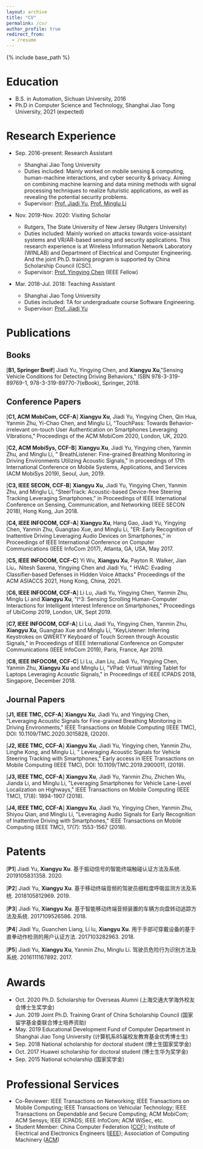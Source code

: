 ```yaml
---
layout: archive
title: "CV"
permalink: /cv/
author_profile: true
redirect_from:
  - /resume
---
```


{% include base_path %}

Education
======
* B.S. in Automation, Sichuan University, 2016
* Ph.D in Computer Science and Technology, Shanghai Jiao Tong University, 2021 (expected)

Research Experience
======
* Sep. 2016-present: Research Assistant
  * Shanghai Jiao Tong University
  * Duties included: Mainly worked on mobile sensing & computing, human-machine interactions, and cyber security & privacy. Aiming on combining machine learning and data mining methods with signal processing techniques to realize futuristic applications, as well as revealing the potential security problems.
  * Supervisor: [Prof. Jiadi Yu](http://www.cs.sjtu.edu.cn/~jdyu/), [Prof. Minglu Li](http://www.cs.sjtu.edu.cn/PeopleDetail.aspx?id=93)

* Nov. 2019-Nov. 2020: Visiting Scholar
  * Rutgers, The State University of New Jersey (Rutgers University)
  * Duties included: Mainly worked on attacks towards voice-assistant systems and VR/AR-based sensing and security applications. This research experience is at Wireless Information Network Laboratory (WINLAB) and Department of Electrical and Computer Engineering. And the joint Ph.D. training program is supported by China Scholarship Council (CSC).
  * Supervisor: [Prof. Yingying Chen](http://www.winlab.rutgers.edu/~yychen/) (IEEE Fellow)

* Mar. 2018-Jul. 2018: Teaching Assistant
  * Shanghai Jiao Tong University
  * Duties included: TA for undergraduate course Software Engineering.
  * Supervisor: [Prof. Jiadi Yu](http://www.cs.sjtu.edu.cn/~jdyu/)


Publications
======

## Books 
[**B1, Springer Breif**] Jiadi Yu, Yingying Chen, and **Xiangyu Xu**,"Sensing Vehicle Conditions for Detecting Driving Behaviors," ISBN 978-3-319-89769-1, 978-3-319-89770-7(eBook), Springer, 2018.

## Conference Papers
[**C1, ACM MobiCom, CCF-A**] **Xiangyu Xu**, Jiadi Yu, Yingying Chen, Qin Hua, Yanmin Zhu, Yi-Chao Chen, and Minglu Li, "TouchPass: Towards Behavior-irrelevant on-touch User Authentication on Smartphones Leveraging Vibrations," Proceedings of the ACM MobiCom 2020, London, UK, 2020. 

[**C2, ACM MobiSys, CCF-B**] **Xiangyu Xu**, Jiadi Yu, Yingying chen, Yanmin Zhu, and Minglu Li, " BreathListener: Fine-grained Breathing Monitoring in Driving Environments Utilizing Acoustic Signals," in proceedings of 17th International Conference on Mobile Systems, Applications, and Services (ACM MobiSys 2019), Seoul, Jun, 2019.

[**C3, IEEE SECON, CCF-B**] **Xiangyu Xu**, Jiadi Yu, Yingying Chen, Yanmin Zhu, and Minglu Li, "SteerTrack: Acoustic-based Device-free Steering Tracking Leveraging Smartphones," in Proceedings of IEEE International Conference on Sensing, Communication, and Networking (IEEE SECON 2018), Hong Kong, Jun 2018.

[**C4, IEEE INFOCOM, CCF-A**] **Xiangyu Xu**, Hang Gao, Jiadi Yu, Yingying Chen, Yanmin Zhu, Guangtao Xue, and Minglu Li, "ER: Early Recognition of Inattentive Driving Leveraging Audio Devices on Smartphones," in Proceedings of IEEE International Conference on Computer Communications (IEEE InfoCom 2017), Atlanta, GA, USA, May 2017.

[**C5, IEEE INFOCOM, CCF-C**] Yi Wu, **Xiangyu Xu**, Payton R. Walker, Jian Liu，Nitesh Saxena, Yingying Chen and Jiadi Yu, " HVAC: Evading Classifier-based Defenses in Hidden Voice Attacks" Proceedings of the ACM ASIACCS 2021, Hong Kong, China, 2021. 

[**C6, IEEE INFOCOM, CCF-A**] Li Lu, Jiadi Yu, Yingying Chen, Yanmin Zhu, Minglu Li and **Xiangyu Xu**, "I^3: Sensing Scrolling Human-Computer Interactions for Intelligent Interest Inference on Smartphones," Proceedings of UbiComp 2019, London, UK, Sept 2019.

[**C7, IEEE INFOCOM, CCF-A**] Li Lu, Jiadi Yu, Yingying Chen, Yanmin Zhu, **Xiangyu Xu**, Guangtao Xue and Minglu Li, "KeyListener: Inferring Keystrokes on QWERTY Keyboard of Touch Screen through Acoustic Signals," in Proceedings of IEEE International Conference on Computer Communications (IEEE InfoCom 2019), Paris, France, Apr 2019.

[**C8, IEEE INFOCOM, CCF-C**] Li Lu, Jian Liu, Jiadi Yu, Yingying Chen, Yanmin Zhu, **Xiangyu Xu** and Minglu Li, "VPad: Virtual Writing Tablet for Laptops Leveraging Acoustic Signals," in Proceedings of IEEE ICPADS 2018, Singapore, December 2018.


## Journal Papers
[**J1, IEEE TMC, CCF-A**] **Xiangyu Xu**, Jiadi Yu, and Yingying Chen, "Leveraging Acoustic Signals for Fine-grained Breathing Monitoring in Driving Environments," IEEE Transactions on Mobile Computing (IEEE TMC), DOI: 10.1109/TMC.2020.3015828, (2020).

[**J2, IEEE TMC, CCF-A**] **Xiangyu Xu**, Jiadi Yu, Yingying chen, Yanmin Zhu, Linghe Kong, and Minglu Li, " Leveraging Acoustic Signals for Vehicle Steering Tracking with Smartphones," Early access in IEEE Transactions on Mobile Computing (IEEE TMC), DOI: 10.1109/TMC.2019.2900011, (2019).

[**J3, IEEE TMC, CCF-A**] **Xiangyu Xu**, Jiadi Yu, Yanmin Zhu, Zhichen Wu, Jianda Li, and Minglu Li, "Leveraging Smartphones for Vehicle Lane-Level Localization on Highways," IEEE Transactions on Mobile Computing (IEEE TMC), 17(8): 1894-1907 (2018).

[**J4, IEEE TMC, CCF-A**] **Xiangyu Xu**, Jiadi Yu, Yingying Chen, Yanmin Zhu, Shiyou Qian, and Minglu Li, "Leveraging Audio Signals for Early Recognition of Inattentive Driving with Smartphones," IEEE Transactions on Mobile Computing (IEEE TMC), 17(7): 1553-1567 (2018). 


Patents
======
[**P1**] Jiadi Yu, **Xiangyu Xu**. 基于振动信号的智能终端触碰认证方法及系统. 2019105831358. 2020.

[**P2**] Jiadi Yu, **Xiangyu Xu**. 基于移动终端音频的驾驶员细粒度呼吸监测方法及系统. 2018105812969. 2019.

[**P3**] Jiadi Yu, **Xiangyu Xu**. 基于智能移动终端音频装置的车辆方向盘转动追踪方法及系统. 2017109526586. 2018.

[**P4**] Jiadi Yu, Guanchen Liang, Li lu, **Xiangyu Xu**. 用于手部可穿戴设备的基于直拳动作检测的用户认证方法. 2017103282963. 2018.

[**P5**] Jiadi Yu, **Xiangyu Xu**, Yanmin Zhu, Minglu Li. 驾驶员危险行为识别方法及系统. 2016111167892. 2017. 

Awards
======
* Oct. 2020 Ph.D. Scholarship for Overseas Alumni (上海交通大学海外校友会博士生奖学金)
* Jun. 2019 Joint Ph.D. Training Grant of China Scholarship Council (国家留学基金委联合博士培养资助)
* May. 2019 Educational Development Fund of Computer Department in Shanghai Jiao Tong University (计算机系85届校友教育基金优秀博士生)
* Sep. 2018 National scholarship for doctoral student  (博士生国家奖学金)
* Oct. 2017 Huawei scholarship for doctoral student (博士生华为奖学金)
* Sep. 2015 National scholarship (国家奖学金)

Professional Services
======
* Co-Reviewer: IEEE Transactions on Networking; IEEE Transactions on Mobile Computing; IEEE Transactions on Vehicular Technology; IEEE Transactions on Dependable and Secure Computing; ACM MobiCom; ACM Sensys; IEEE ICPADS; IEEE InfoCom; ACM WiSec, etc. 
* Student Member: China Computer Federation ([CCF](https://www.ccf.org.cn/)); Institute of Electrical and Electronics Engineers ([IEEE](https://www.ieee.org)); Association of Computing Machinery ([ACM](https://www.acm.org/))

  
  
  


